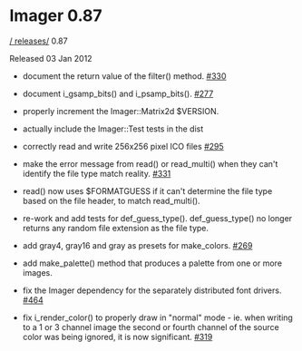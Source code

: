 # Imager 0.87

[ / ](..) [releases/](./) 0.87

Released 03 Jan 2012

 - document the return value of the filter() method. [#330](https://github.com/tonycoz/imager/issues/330)

 - document i_gsamp_bits() and i_psamp_bits(). [#277](https://github.com/tonycoz/imager/issues/277)

 - properly increment the Imager::Matrix2d $VERSION.

 - actually include the Imager::Test tests in the dist

 - correctly read and write 256x256 pixel ICO files [#295](https://github.com/tonycoz/imager/issues/295)

 - make the error message from read() or read_multi() when they can't identify the file type match reality. [#331](https://github.com/tonycoz/imager/issues/331)

 - read() now uses $FORMATGUESS if it can't determine the file type based on the file header, to match read_multi().

 - re-work and add tests for def_guess_type(). def_guess_type() no longer returns any random file extension as the file type.

 - add gray4, gray16 and gray as presets for make_colors. [#269](https://github.com/tonycoz/imager/issues/269)

 - add make_palette() method that produces a palette from one or more images.

 - fix the Imager dependency for the separately distributed font drivers. [#464](https://github.com/tonycoz/imager/issues/464)

 - fix i_render_color() to properly draw in "normal" mode - ie. when writing to a 1 or 3 channel image the second or fourth channel of the source color was being ignored, it is now significant. [#319](https://github.com/tonycoz/imager/issues/319)